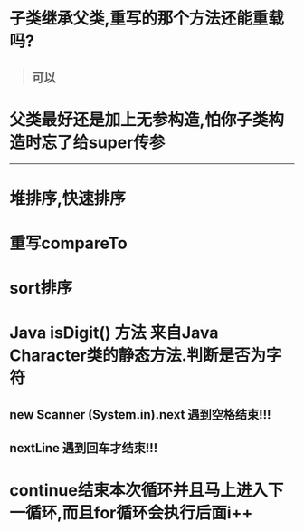 





# 子类继承父类,重写的那个方法还能重载吗?

> ## 可以

# 父类最好还是加上无参构造,怕你子类构造时忘了给super传参



---







# 堆排序,快速排序

# 重写compareTo

# sort排序

# Java isDigit() 方法 来自Java Character类的静态方法.判断是否为字符



## **new Scanner (System.in).next 遇到空格结束!!!**

## **nextLine 遇到回车才结束!!!**

# continue结束本次循环并且马上进入下一循环,而且**for循环会执行后面i++**

